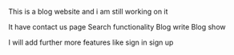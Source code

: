 This is a blog website and i am still working on it

It have contact us page
Search functionality 
Blog write
Blog show 

I will add further more features like sign in sign up
